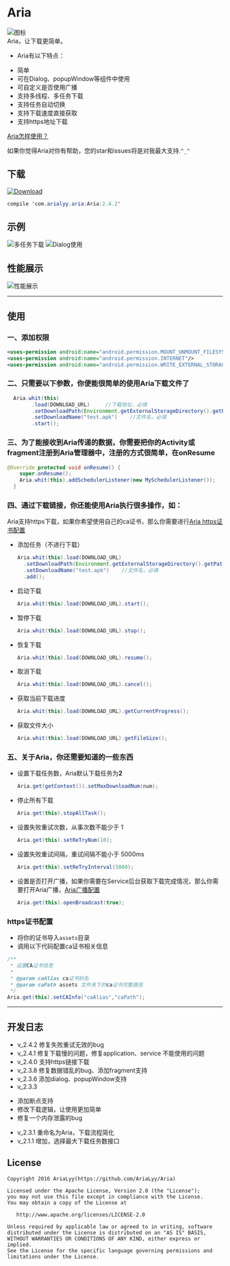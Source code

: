 # Aria
![图标](https://github.com/AriaLyy/DownloadUtil/blob/v_2.0/app/src/main/res/mipmap-hdpi/ic_launcher.png)</br>
Aria，让下载更简单。</br>
+ Aria有以下特点：
 - 简单
 - 可在Dialog、popupWindow等组件中使用
 - 可自定义是否使用广播
 - 支持多线程、多任务下载
 - 支持任务自动切换
 - 支持下载速度直接获取
 - 支持https地址下载

[Aria怎样使用？](#使用)

如果你觉得Aria对你有帮助，您的star和issues将是对我最大支持.`^_^`

## 下载
[![Download](https://api.bintray.com/packages/arialyy/maven/Aria/images/download.svg)](https://bintray.com/arialyy/maven/Aria/_latestVersion)</br>
```java
compile 'com.arialyy.aria:Aria:2.4.2'
```

## 示例
![多任务下载](https://github.com/AriaLyy/DownloadUtil/blob/v_2.0/img/download_img.gif)
![Dialog使用](https://github.com/AriaLyy/DownloadUtil/blob/v_2.0/img/dialog_use.gif "")

## 性能展示
![性能展示](https://github.com/AriaLyy/DownloadUtil/blob/v_2.0/img/performance.png)

***
## 使用
### 一、添加权限
```xml
<uses-permission android:name="android.permission.MOUNT_UNMOUNT_FILESYSTEMS"/>
<uses-permission android:name="android.permission.INTERNET"/>
<uses-permission android:name="android.permission.WRITE_EXTERNAL_STORAGE"/>
```
### 二、只需要以下参数，你便能很简单的使用Aria下载文件了
```java
  Aria.whit(this)
        .load(DOWNLOAD_URL)		//下载地址，必填
        .setDownloadPath(Environment.getExternalStorageDirectory().getPath() + "/test.apk")	//文件保存路径，必填
        .setDownloadName("test.apk")	//文件名，必填
        .start();
```
### 三、为了能接收到Aria传递的数据，你需要把你的Activity或fragment注册到Aria管理器中，注册的方式很简单，在onResume
```java
@Override protected void onResume() {
    super.onResume();
    Aria.whit(this).addSchedulerListener(new MySchedulerListener());
  }
```
### 四、通过下载链接，你还能使用Aria执行很多操作，如：
Aria支持https下载，如果你希望使用自己的ca证书，那么你需要进行[Aria https证书配置](#https证书配置)
- 添加任务（不进行下载）

  ```java
  Aria.whit(this).load(DOWNLOAD_URL)
    .setDownloadPath(Environment.getExternalStorageDirectory().getPath() + "/test.apk")	//文件保存路径，必填
    .setDownloadName("test.apk")	//文件名，必填
    .add();
	```
- 启动下载

  ```java
  Aria.whit(this).load(DOWNLOAD_URL).start();
  ```
- 暂停下载

  ```java
  Aria.whit(this).load(DOWNLOAD_URL).stop();
  ```
- 恢复下载

  ```java
  Aria.whit(this).load(DOWNLOAD_URL).resume();
  ```
- 取消下载

  ```java
  Aria.whit(this).load(DOWNLOAD_URL).cancel();
  ```
- 获取当前下载进度

  ```java
  Aria.whit(this).load(DOWNLOAD_URL).getCurrentProgress();
  ```
- 获取文件大小

  ```java
  Aria.whit(this).load(DOWNLOAD_URL).getFileSize();
  ```

### 五、关于Aria，你还需要知道的一些东西
- 设置下载任务数，Aria默认下载任务为**2**

  ```java
  Aria.get(getContext()).setMaxDownloadNum(num);
  ```
- 停止所有下载

  ```java
  Aria.get(this).stopAllTask();
  ```
- 设置失败重试次数，从事次数不能少于 1

  ```java
  Aria.get(this).setReTryNum(10);
  ```
- 设置失败重试间隔，重试间隔不能小于 5000ms

  ```java
  Aria.get(this).setReTryInterval(5000);
  ```
- 设置是否打开广播，如果你需要在Service后台获取下载完成情况，那么你需要打开Aria广播，[Aria广播配置](https://github.com/AriaLyy/Aria/blob/v_2.0/BroadCast.md)

  ```java
  Aria.get(this).openBroadcast(true);
  ```

### https证书配置
  + 将你的证书导入`assets`目录
  + 调用以下代码配置ca证书相关信息

  ```java
  /**
   * 设置CA证书信息
   *
   * @param caAlias ca证书别名
   * @param caPath assets 文件夹下的ca证书完整路径
   */
  Aria.get(this).setCAInfo("caAlias","caPath");
  ```

***
## 开发日志
 + v_2.4.2 修复失败重试无效的bug
 + v_2.4.1 修复下载慢的问题，修复application、service 不能使用的问题
 + v_2.4.0 支持https链接下载
 + v_2.3.8 修复数据错乱的bug、添加fragment支持
 + v_2.3.6 添加dialog、popupWindow支持
 + v_2.3.3
  - 添加断点支持
  - 修改下载逻辑，让使用更加简单
  - 修复一个内存泄露的bug
 + v_2.3.1 重命名为Aria，下载流程简化
 + v_2.1.1 增加，选择最大下载任务数接口

License
-------

    Copyright 2016 AriaLyy(https://github.com/AriaLyy/Aria)

    Licensed under the Apache License, Version 2.0 (the "License");
    you may not use this file except in compliance with the License.
    You may obtain a copy of the License at

       http://www.apache.org/licenses/LICENSE-2.0

    Unless required by applicable law or agreed to in writing, software
    distributed under the License is distributed on an "AS IS" BASIS,
    WITHOUT WARRANTIES OR CONDITIONS OF ANY KIND, either express or implied.
    See the License for the specific language governing permissions and
    limitations under the License.
